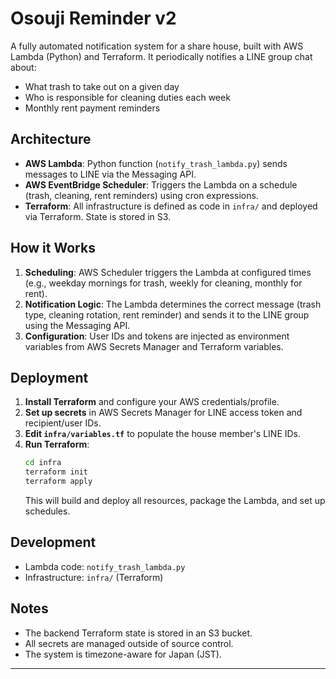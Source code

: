 # Osouji Reminder v2

A fully automated notification system for a share house, built with AWS Lambda (Python) and Terraform. It periodically notifies a LINE group chat about:

- What trash to take out on a given day
- Who is responsible for cleaning duties each week
- Monthly rent payment reminders

## Architecture

- **AWS Lambda**: Python function (`notify_trash_lambda.py`) sends messages to LINE via the Messaging API.
- **AWS EventBridge Scheduler**: Triggers the Lambda on a schedule (trash, cleaning, rent reminders) using cron expressions.
- **Terraform**: All infrastructure is defined as code in `infra/` and deployed via Terraform. State is stored in S3.

## How it Works

1. **Scheduling**: AWS Scheduler triggers the Lambda at configured times (e.g., weekday mornings for trash, weekly for cleaning, monthly for rent).
2. **Notification Logic**: The Lambda determines the correct message (trash type, cleaning rotation, rent reminder) and sends it to the LINE group using the Messaging API.
3. **Configuration**: User IDs and tokens are injected as environment variables from AWS Secrets Manager and Terraform variables.

## Deployment

1. **Install Terraform** and configure your AWS credentials/profile.
2. **Set up secrets** in AWS Secrets Manager for LINE access token and recipient/user IDs.
3. **Edit `infra/variables.tf`** to populate the house member's LINE IDs.
4. **Run Terraform**:
   ```sh
   cd infra
   terraform init
   terraform apply
   ```
   This will build and deploy all resources, package the Lambda, and set up schedules.

## Development

- Lambda code: `notify_trash_lambda.py`
- Infrastructure: `infra/` (Terraform)

## Notes

- The backend Terraform state is stored in an S3 bucket.
- All secrets are managed outside of source control.
- The system is timezone-aware for Japan (JST).

---
